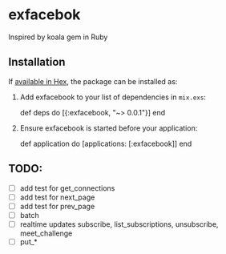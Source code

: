 # exfacebok

Inspired by koala gem in Ruby

## Installation

If [available in Hex](https://hex.pm/docs/publish), the package can be installed as:

  1. Add exfacebook to your list of dependencies in `mix.exs`:

        def deps do
          [{:exfacebook, "~> 0.0.1"}]
        end

  2. Ensure exfacebook is started before your application:

        def application do
          [applications: [:exfacebook]]
        end

## TODO:

- [ ] add test for get_connections
- [ ] add test for next_page
- [ ] add test for prev_page
- [ ] batch
- [ ] realtime updates subscribe, list_subscriptions, unsubscribe, meet_challenge
- [ ] put_*
